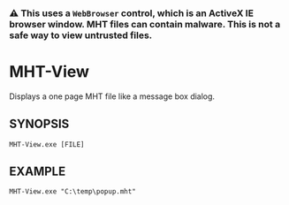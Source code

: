### ⚠️ This uses a `WebBrowser` control, which is an ActiveX IE browser window. MHT files can contain malware. This is not a safe way to view untrusted files.

# MHT-View
Displays a one page MHT file like a message box dialog.

## SYNOPSIS
`MHT-View.exe [FILE]`

## EXAMPLE
`MHT-View.exe "C:\temp\popup.mht"`

